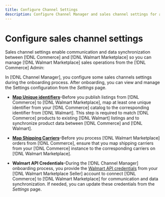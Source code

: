 ```yaml
---
title: Configure Channel Settings
description: Configure Channel Manager and sales channel settings for authentication, map the catalog attributes and shipping carriers required to coordinate sales operations between [!DNL Commerce] and the [!DNL Walmart Marketplace].
---
```


# Configure sales channel settings

Sales channel settings enable communication and data synchronization between [!DNL Commerce] and [!DNL Walmart Marketplace] so you can manage [!DNL Walmart Marketplace] sales operations from the [!DNL Commerce] Admin:

In [!DNL Channel Manager], you configure some sales channels settings during the onboarding process. After onboarding, you can view and manage the Settings configuration from the *Settings* page.

* **[Map Unique identifiers](map-catalog-attributes.md)**–Before you publish listings from [!DNL Commerce] to [!DNL Walmart Marketplace], map at least one unique identifier from your [!DNL Commerce] catalog to the corresponding identifier from [!DNL Walmart]. This step is required to match [!DNL Commerce] products to existing [!DNL Walmart] listings and to synchronize product data between [!DNL Commerce] and [!DNL Walmart].

* **[Map Shipping Carriers](map-shipping-carriers.md)**–Before you process [!DNL Walmart Marketplace] orders from [!DNL Commerce], ensure that you map shipping carriers from your [!DNL Commerce] instance to the corresponding carriers on [!DNL Walmart Marketplace].

* **Walmart API Credentials**–During the [!DNL Channel Manager] onboarding process, you provide the [Walmart API credentials](walmart-requirements.md#generate-a-walmart-marketplace-production-api-key) from your [!DNL Walmart Marketplace Seller] account to connect [!DNL Commerce] to [!DNL Walmart Marketplace] for communication and data synchronization. If needed, you can update these credentials from the *Settings* page.
